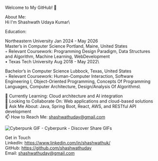 Welcome to My GitHub! 👋

About Me:\
Hi I'm Shashwath Udaya Kumar\

Education:

Northeastern University Jan 2024 - May 2026\
Master’s in Computer Science Portland, Maine, United States\
◦ Relevant Coursework: Programming Design Paradigm, Data Structures and Algorithm, Machine Learning, WebDevelopment\
• Texas Tech University Aug 2018 - May 2022\

Bachelor’s in Computer Science Lubbock, Texas, United States\
◦ Relevant Coursework: Human-Computer Interaction, Software Engineering I, Object-Oriented Programming,
Concepts Of Programming Languages, Computer Architecture, Design/Analysis Of Algorithms\

🌱 Currently Learning: Cloud architecture and AI integration\
👯 Looking to Collaborate On: Web applications and cloud-based solutions\
💬 Ask Me About: Java, Spring Boot, React, AWS, and RESTful API development\
📫 How to Reach Me: shashwathuday@gmail.com 

![Cyberpunk GIF - Cyberpunk - Discover   Share GIFs](https://github.com/user-attachments/assets/a0119f26-fd76-473e-9804-18959fe7b58f)

Get in Touch\
LinkedIn: https://www.linkedin.com/in/shashwathuk/ \
GitHub: https://github.com/shashwathuday \
Email: shashwathuday@gmail.com
